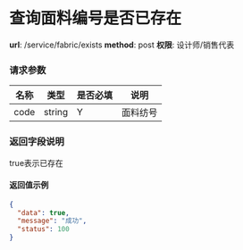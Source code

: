 查询面料编号是否已存在
=======

**url**: /service/fabric/exists
**method**: post
**权限**: 设计师/销售代表


### 请求参数

| 名称 |  类型  | 是否必填 | 说明 |
|------|--------|----------|------|
| code | string | Y        | 面料纺号 |

### 返回字段说明

true表示已存在

#### 返回值示例

```json
{
  "data": true,
  "message": "成功",
  "status": 100
}
```
